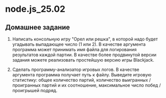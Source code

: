 # node.js_25.02

## Домашнее задание

1) Написать консольную игру "Орел или решка", в которой надо будет
угадывать выпадающее число (1 или 2). В качестве аргумента
программа может принимать имя файла для логирования
результатов каждой партии. В качестве более продвинутой версии
задания можете реализовать простейшую версию игры Blackjack.

2) Сделать программу-анализатор игровых логов. В качестве
аргумента программа получает путь к файлу. Выведите игровую
статистику: общее количество партий, количество выигранных /
проигранных партий и их соотношение, максимальное число побед /
проигрышей подряд.